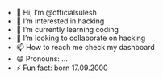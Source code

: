 - 👋 Hi, I’m @officialsulesh
- 👀 I’m interested in hacking
- 🌱 I’m currently learning coding
- 💞️ I’m looking to collaborate on hacking
- 📫 How to reach me check my dashboard
- 😄 Pronouns: ...
- ⚡ Fun fact: born 17.09.2000

<!---
officialsulesh/officialsulesh is a ✨ special ✨ repository because its `README.md` (this file) appears on your GitHub profile.
You can click the Preview link to take a look at your changes.
--->
